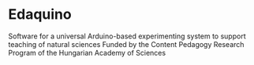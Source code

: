 # Edaquino
Software for a universal Arduino-based experimenting system to support teaching of natural sciences
Funded by the Content Pedagogy Research Program of the Hungarian Academy of Sciences
